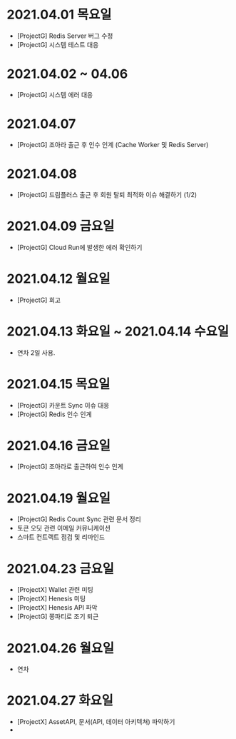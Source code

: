 
# 2021.04.01 목요일

- [ProjectG] Redis Server 버그 수정
- [ProjectG] 시스템 테스트 대응

# 2021.04.02 ~ 04.06

- [ProjectG] 시스템 에러 대응

# 2021.04.07

- [ProjectG] 조아라 출근 후 인수 인계 (Cache Worker 및 Redis Server)

# 2021.04.08

- [ProjectG] 드림플러스 출근 후 회원 탈퇴 최적화 이슈 해결하기 (1/2)

# 2021.04.09 금요일

- [ProjectG] Cloud Run에 발생한 에러 확인하기

# 2021.04.12 월요일

- [ProjectG] 회고

# 2021.04.13 화요일 ~ 2021.04.14 수요일

- 연차 2일 사용.

# 2021.04.15 목요일

- [ProjectG] 카운트 Sync 이슈 대응
- [ProjectG] Redis 인수 인계

# 2021.04.16 금요일

- [ProjectG] 조아라로 출근하여 인수 인계

# 2021.04.19 월요일

- [ProjectG] Redis Count Sync 관련 문서 정리
- 토큰 오딧 관련 이메일 커뮤니케이션
- 스마트 컨트랙트 점검 및 리마인드

# 2021.04.23 금요일

- [ProjectX] Wallet 관련 미팅
- [ProjectX] Henesis 미팅
- [ProjectX] Henesis API 파악
- [ProjectG] 쫑파티로 조기 퇴근 

# 2021.04.26 월요일 

- 연차 

# 2021.04.27 화요일 

- [ProjectX] AssetAPI, 문서(API, 데이터 아키텍쳐) 파악하기 
- 
